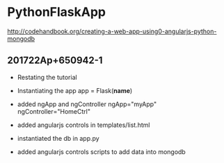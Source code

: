 # PythonFlaskApp
http://codehandbook.org/creating-a-web-app-using0-angularjs-python-mongodb

## 201722Ap+650942-1
- Restating the tutorial

- Instantiating the app 
  app = Flask(__name__)

- added ngApp and ngController
  ngApp="myApp"
  ngController="HomeCtrl"

- added angularjs controls in templates/list.html
- instantiated the db in app.py
- added angularjs controls scripts to add data into mongodb
